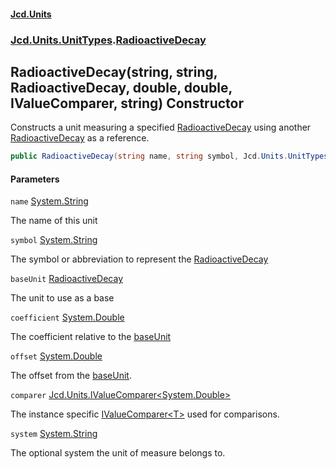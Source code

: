 #### [Jcd.Units](index.md 'index')
### [Jcd.Units.UnitTypes](Jcd.Units.UnitTypes.md 'Jcd.Units.UnitTypes').[RadioactiveDecay](RadioactiveDecay.md 'Jcd.Units.UnitTypes.RadioactiveDecay')

## RadioactiveDecay(string, string, RadioactiveDecay, double, double, IValueComparer<double>, string) Constructor

Constructs a unit measuring a specified [RadioactiveDecay](RadioactiveDecay.md 'Jcd.Units.UnitTypes.RadioactiveDecay') using another [RadioactiveDecay](RadioactiveDecay.md 'Jcd.Units.UnitTypes.RadioactiveDecay') as a reference.

```csharp
public RadioactiveDecay(string name, string symbol, Jcd.Units.UnitTypes.RadioactiveDecay? baseUnit=null, double coefficient=1.0, double offset=0.0, Jcd.Units.IValueComparer<double>? comparer=null, string system="");
```
#### Parameters

<a name='Jcd.Units.UnitTypes.RadioactiveDecay.RadioactiveDecay(string,string,Jcd.Units.UnitTypes.RadioactiveDecay,double,double,Jcd.Units.IValueComparer_double_,string).name'></a>

`name` [System.String](https://docs.microsoft.com/en-us/dotnet/api/System.String 'System.String')

The name of this unit

<a name='Jcd.Units.UnitTypes.RadioactiveDecay.RadioactiveDecay(string,string,Jcd.Units.UnitTypes.RadioactiveDecay,double,double,Jcd.Units.IValueComparer_double_,string).symbol'></a>

`symbol` [System.String](https://docs.microsoft.com/en-us/dotnet/api/System.String 'System.String')

The symbol or abbreviation to represent the [RadioactiveDecay](RadioactiveDecay.md 'Jcd.Units.UnitTypes.RadioactiveDecay')

<a name='Jcd.Units.UnitTypes.RadioactiveDecay.RadioactiveDecay(string,string,Jcd.Units.UnitTypes.RadioactiveDecay,double,double,Jcd.Units.IValueComparer_double_,string).baseUnit'></a>

`baseUnit` [RadioactiveDecay](RadioactiveDecay.md 'Jcd.Units.UnitTypes.RadioactiveDecay')

The unit to use as a base

<a name='Jcd.Units.UnitTypes.RadioactiveDecay.RadioactiveDecay(string,string,Jcd.Units.UnitTypes.RadioactiveDecay,double,double,Jcd.Units.IValueComparer_double_,string).coefficient'></a>

`coefficient` [System.Double](https://docs.microsoft.com/en-us/dotnet/api/System.Double 'System.Double')

The coefficient relative to the [baseUnit](RadioactiveDecay..ctor.daZamXL+q6moCN79xWfydw.md#Jcd.Units.UnitTypes.RadioactiveDecay.RadioactiveDecay(string,string,Jcd.Units.UnitTypes.RadioactiveDecay,double,double,Jcd.Units.IValueComparer_double_,string).baseUnit 'Jcd.Units.UnitTypes.RadioactiveDecay.RadioactiveDecay(string, string, Jcd.Units.UnitTypes.RadioactiveDecay, double, double, Jcd.Units.IValueComparer<double>, string).baseUnit')

<a name='Jcd.Units.UnitTypes.RadioactiveDecay.RadioactiveDecay(string,string,Jcd.Units.UnitTypes.RadioactiveDecay,double,double,Jcd.Units.IValueComparer_double_,string).offset'></a>

`offset` [System.Double](https://docs.microsoft.com/en-us/dotnet/api/System.Double 'System.Double')

The offset from the [baseUnit](RadioactiveDecay..ctor.daZamXL+q6moCN79xWfydw.md#Jcd.Units.UnitTypes.RadioactiveDecay.RadioactiveDecay(string,string,Jcd.Units.UnitTypes.RadioactiveDecay,double,double,Jcd.Units.IValueComparer_double_,string).baseUnit 'Jcd.Units.UnitTypes.RadioactiveDecay.RadioactiveDecay(string, string, Jcd.Units.UnitTypes.RadioactiveDecay, double, double, Jcd.Units.IValueComparer<double>, string).baseUnit').

<a name='Jcd.Units.UnitTypes.RadioactiveDecay.RadioactiveDecay(string,string,Jcd.Units.UnitTypes.RadioactiveDecay,double,double,Jcd.Units.IValueComparer_double_,string).comparer'></a>

`comparer` [Jcd.Units.IValueComparer&lt;](IValueComparer_T_.md 'Jcd.Units.IValueComparer<T>')[System.Double](https://docs.microsoft.com/en-us/dotnet/api/System.Double 'System.Double')[&gt;](IValueComparer_T_.md 'Jcd.Units.IValueComparer<T>')

The instance specific [IValueComparer&lt;T&gt;](IValueComparer_T_.md 'Jcd.Units.IValueComparer<T>') used for comparisons.

<a name='Jcd.Units.UnitTypes.RadioactiveDecay.RadioactiveDecay(string,string,Jcd.Units.UnitTypes.RadioactiveDecay,double,double,Jcd.Units.IValueComparer_double_,string).system'></a>

`system` [System.String](https://docs.microsoft.com/en-us/dotnet/api/System.String 'System.String')

The optional system the unit of measure belongs to.